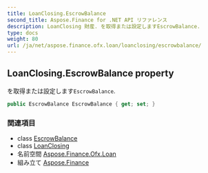 ```yaml
---
title: LoanClosing.EscrowBalance
second_title: Aspose.Finance for .NET API リファレンス
description: LoanClosing 財産. を取得または設定しますEscrowBalance.
type: docs
weight: 80
url: /ja/net/aspose.finance.ofx.loan/loanclosing/escrowbalance/
---
```

## LoanClosing.EscrowBalance property

を取得または設定します`EscrowBalance`.

```csharp
public EscrowBalance EscrowBalance { get; set; }
```

### 関連項目

* class [EscrowBalance](../../escrowbalance/)
* class [LoanClosing](../)
* 名前空間 [Aspose.Finance.Ofx.Loan](../../loanclosing/)
* 組み立て [Aspose.Finance](../../../)


